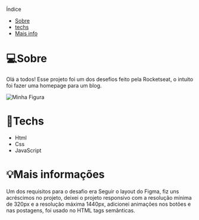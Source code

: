 Índice
* [Sobre](#💻Sobre)
* [techs](#🚀Tech)
* [Mais info](#💡informações)

# 💻Sobre
<p>Olá a todos! Esse projeto foi um dos desefios feito pela Rocketseat, o intuito foi fazer uma homepage para um blog.</p>
<img src="https://efficient-sloth-d85.notion.site/image/https%3A%2F%2Fs3-us-west-2.amazonaws.com%2Fsecure.notion-static.com%2Febac2770-72b8-4df4-ab46-c50c49634883%2Fdesktop.png?table=block&id=659bfe5f-242b-426e-b0e8-e098f888c2bf&spaceId=08f749ff-d06d-49a8-a488-9846e081b224&width=2000&userId=&cache=v2" alt="Minha Figura">

# 🚀Techs
<ul>
  <li>Html</li>
  <li>Css</li>
  <li>JavaScript</li>
</ul>

# 💡Mais informações
<p>Um dos requisitos para o desafio era Seguir o layout do Figma, fiz uns acréscimos no projeto, deixei o projeto responsivo com a resolução mínima de 320px e a resolução máxima 1440px, adicionei animações nos botões e nas postagens, foi usado no HTML tags semânticas.</p>
